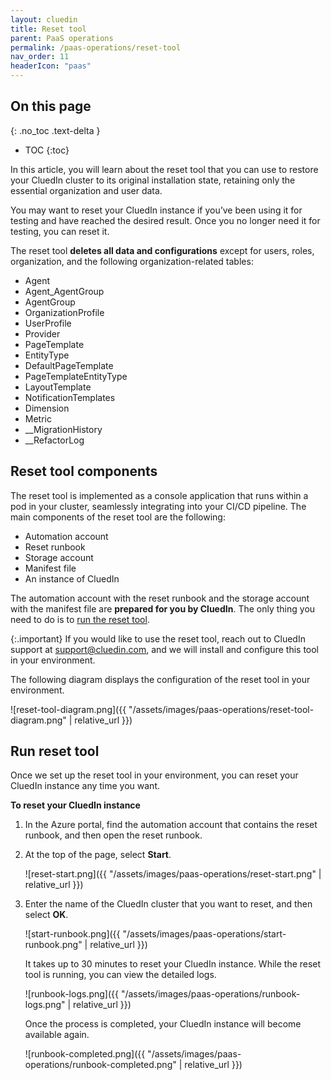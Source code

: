 ```yaml
---
layout: cluedin
title: Reset tool
parent: PaaS operations
permalink: /paas-operations/reset-tool
nav_order: 11
headerIcon: "paas"
---
```

## On this page
{: .no_toc .text-delta }
- TOC
{:toc}

In this article, you will learn about the reset tool that you can use to restore your CluedIn cluster to its original installation state, retaining only the essential organization and user data.

You may want to reset your CluedIn instance if you’ve been using it for testing and have reached the desired result. Once you no longer need it for testing, you can reset it.

The reset tool **deletes all data and configurations** except for users, roles, organization, and the following organization-related tables:

- Agent
- Agent_AgentGroup
- AgentGroup
- OrganizationProfile
- UserProfile
- Provider
- PageTemplate
- EntityType
- DefaultPageTemplate
- PageTemplateEntityType
- LayoutTemplate
- NotificationTemplates
- Dimension
- Metric
- __MigrationHistory
- __RefactorLog

## Reset tool components

The reset tool is implemented as a console application that runs within a pod in your cluster, seamlessly integrating into your CI/CD pipeline. The main components of the reset tool are the following:

- Automation account
- Reset runbook
- Storage account
- Manifest file
- An instance of CluedIn

The automation account with the reset runbook and the storage account with the manifest file are **prepared for you by CluedIn**. The only thing you need to do is to [run the reset tool](#run-reset-tool).

{:.important}
If you would like to use the reset tool, reach out to CluedIn support at [support@cluedin.com](mailto:support@cluedin.com), and we will install and configure this tool in your environment.

The following diagram displays the configuration of the reset tool in your environment.

![reset-tool-diagram.png]({{ "/assets/images/paas-operations/reset-tool-diagram.png" | relative_url }})

## Run reset tool

Once we set up the reset tool in your environment, you can reset your CluedIn instance any time you want.

**To reset your CluedIn instance**

1. In the Azure portal, find the automation account that contains the reset runbook, and then open the reset runbook.

1. At the top of the page, select **Start**.

    ![reset-start.png]({{ "/assets/images/paas-operations/reset-start.png" | relative_url }})

1. Enter the name of the CluedIn cluster that you want to reset, and then select **OK**.

    ![start-runbook.png]({{ "/assets/images/paas-operations/start-runbook.png" | relative_url }}) 

    It takes up to 30 minutes to reset your CluedIn instance. While the reset tool is running, you can view the detailed logs.

    ![runbook-logs.png]({{ "/assets/images/paas-operations/runbook-logs.png" | relative_url }})

    Once the process is completed, your CluedIn instance will become available again.

    ![runbook-completed.png]({{ "/assets/images/paas-operations/runbook-completed.png" | relative_url }})